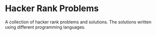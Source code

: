 # Hacker Rank Problems

A collection of hacker rank problems and solutions. The solutions written using different programming languages.
